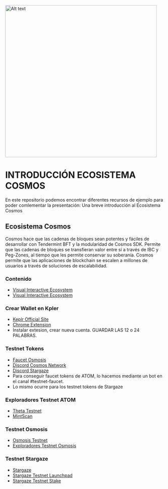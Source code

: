 <img title="a title" alt="Alt text" width="480" src="https://bitcoinmatin.fr/wp-content/uploads/2019/10/cosmos-logo.png">

INTRODUCCIÓN ECOSISTEMA COSMOS
======

En este repositorio podemos encontrar diferentes recursos de ejemplo para poder comlementar la presentación: Una breve introducción al Ecosistema Cosmos

## Ecosistema Cosmos

Cosmos hace que las cadenas de bloques sean potentes y fáciles de desarrollar con Tendermint BFT y la modularidad de Cosmos SDK. Permite que las cadenas de bloques se transfieran valor entre sí a través de IBC y Peg-Zones, al tiempo que les permite conservar su soberanía. Cosmos permite que las aplicaciones de blockchain se escalen a millones de usuarios a través de soluciones de escalabilidad.

### Contenido 

* [Visual Interactive Ecosystem](https://mapofzones.com/)
* [Visual Interactive Ecosystem](https://mapofzones.com/)


### Crear Wallet en Kpler 

* [Keplr Official Site](https://www.keplr.app/)
* [Chrome Extension](https://chrome.google.com/webstore/detail/keplr/dmkamcknogkgcdfhhbddcghachkejeap)
* Instalar extesion, crear nueva cuenta. GUARDAR LAS 12 o 24 PALABRAS.

### Testnet Tokens

* [Faucet Osmosis](https://faucet.osmosis.zone/#/keplr)
* [Discord Cosmos Network](https://discord.gg/cosmosnetwork)
* [Discord Stargaze](https://discord.gg/stargaze)
* Para conseguir faucet tokens de ATOM, lo hacemos mediante un bot en el canal #testnet-faucet.
* Lo mismo ocurre para los testnet tokens de Stargaze

### Exploradores Testnet ATOM

* [Theta Testnet](https://explorer.theta-testnet.polypore.xyz/)
* [MintScan](https://cosmoshub-testnet.mintscan.io/cosmoshub-testnet)

### Testnet Osmosis

* [Osmosis Testnet](https://testnet.osmosis.zone/)
* [Exploradores Testnet Osmosis](https://testnet.mintscan.io/osmosis-testnet/)

### Testnet Stargaze

* [Stargaze](https://testnet.publicawesome.dev/)
* [Stargaze Testnet Launchpad](https://testnet.publicawesome.dev/launchpad)
* [Stargaze Testnet Stake](https://testnet.publicawesome.dev/stake)
